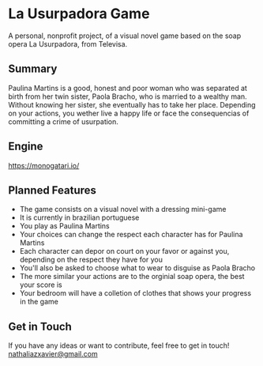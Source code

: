 # La Usurpadora Game
A personal, nonprofit project, of a visual novel game based on the soap opera La Usurpadora, from Televisa.

## Summary
Paulina Martins is a good, honest and poor woman who was separated at birth from her twin sister, Paola Bracho, who is married to a wealthy man.
Without knowing her sister, she eventually has to take her place. Depending on your actions, you wether live a happy life or face the consequencias of committing a crime of usurpation.

## Engine
https://monogatari.io/

## Planned Features
- The game consists on a visual novel with a dressing mini-game
- It is currently in brazilian portuguese
- You play as Paulina Martins
- Your choices can change the respect each character has for Paulina Martins
- Each character can depor on court on your favor or against you, depending on the respect they have for you
- You'll also be asked to choose what to wear to disguise as Paola Bracho
- The more similar your actions are to the orginial soap opera, the best your score is
- Your bedroom will have a colletion of clothes that shows your progress in the game


## Get in Touch
If you have any ideas or want to contribute, feel free to get in touch! nathaliazxavier@gmail.com